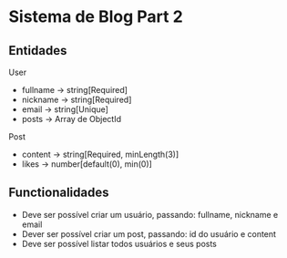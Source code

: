 # Sistema de Blog Part 2

## Entidades
User
- fullname -> string[Required]
- nickname -> string[Required]
- email -> string[Unique]
- posts -> Array de ObjectId

Post
- content -> string[Required, minLength(3)]
- likes -> number[default(0), min(0)]

## Functionalidades
- Deve ser possível criar um usuário, passando: fullname, nickname e email
- Dever ser possível criar um post, passando: id do usuário e content
- Deve ser possível listar todos usuários e seus posts